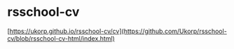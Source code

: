 # rsschool-cv

[https://ukorp.github.io/rsschool-cv/cv](https://github.com/Ukorp/rsschool-cv/blob/rsschool-cv-html/index.html)
